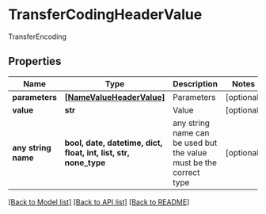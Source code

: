 # TransferCodingHeaderValue

TransferEncoding

## Properties
Name | Type | Description | Notes
------------ | ------------- | ------------- | -------------
**parameters** | [**[NameValueHeaderValue]**](NameValueHeaderValue.md) | Parameters | [optional] 
**value** | **str** | Value | [optional] 
**any string name** | **bool, date, datetime, dict, float, int, list, str, none_type** | any string name can be used but the value must be the correct type | [optional]

[[Back to Model list]](../README.md#documentation-for-models) [[Back to API list]](../README.md#documentation-for-api-endpoints) [[Back to README]](../README.md)


